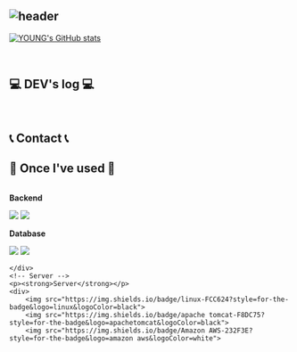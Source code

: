 <div align="left">
  
![header](https://capsule-render.vercel.app/api?type=waving&color=timeGradient&text=YOUNG's%20GitHub%20👋&animation=twinkling&fontSize=35&fontAlignY=40&fontAlign=70&height=250)
---

[![YOUNG's GitHub stats](https://github-readme-stats.vercel.app/api?username=syyling&include_all_commits=true&theme=nord&hide_border=true&count_private=true)](https://github.com/syyling/github-readme-stats)
 
<br>

## 💻 DEV's log 💻

<br>
 
## 📞 Contact 📞

    
## 🔨 Once I've used 🔨
<div style="display:flex; flex-direction:column; align-items:flex-start;">
    <!-- Backend -->
    <p><strong>Backend</strong></p>
    <div>
        <img src="https://img.shields.io/badge/Java-007396?style=for-the-badge&logo=Java&logoColor=white"> 
        <img src="https://img.shields.io/badge/Spring Boot-6DB33F?style=for-the-badge&logo=spring boot&logoColor=white"> 
    </div>
    <!-- Database -->
    <p><strong>Database</strong></p>
    <div>
        <img src="https://img.shields.io/badge/oracle-F80000?style=for-the-badge&logo=oracle&logoColor=white"> 
        <img src="https://img.shields.io/badge/mysql-4479A1?style=for-the-badge&logo=mysql&logoColor=white"> 
    
    </div>
    <!-- Server -->
    <p><strong>Server</strong></p>
    <div>
        <img src="https://img.shields.io/badge/linux-FCC624?style=for-the-badge&logo=linux&logoColor=black"> 
        <img src="https://img.shields.io/badge/apache tomcat-F8DC75?style=for-the-badge&logo=apachetomcat&logoColor=black">
        <img src="https://img.shields.io/badge/Amazon AWS-232F3E?style=for-the-badge&logo=amazon aws&logoColor=white"> 

</div>
